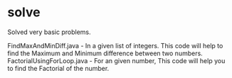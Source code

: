 # solve
Solved very basic problems.
  
  FindMaxAndMinDiff.java - In a given list of integers. This code will help to find the Maximum and Minimum difference between two numbers.
  FactorialUsingForLoop.java - For an given number, This code will help you to find the Factorial of the number.